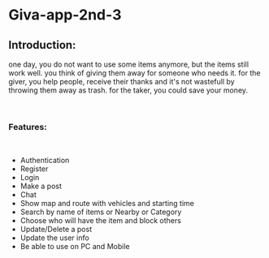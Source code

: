 # Giva-app-2nd-3
<h2>
Introduction:</h2>
<p>one day, you do not want to use some items anymore, but the items still work well. you think of giving them away for someone who needs it. for the giver, you help people, receive their thanks and it's not wastefull by throwing them away as trash. for the taker, you could save your money. 
</p><br>
<h3>Features:</h3><br>
<ul>
  <li>Authentication</li>
  <li>Register</li>
  <li>Login</li>
  <li>Make a post</li>
  <li>Chat</li>
  <li>Show map and route with vehicles and starting time</li>
  <li>Search by name of items or Nearby or Category</li>
  <li>Choose who will have the item and block others</li>
  <li>Update/Delete a post</li>
  <li>Update the user info</li>
  <li>Be able to use on PC and Mobile</li>
</ul>
